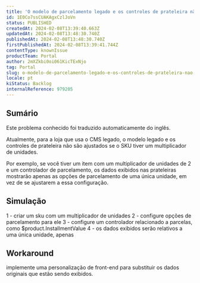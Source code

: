 ```yaml
---
title: 'O modelo de parcelamento legado e os controles de prateleira não consideram os multiplicadores de unidades'
id: 1E0Co7ssCUAKAgxCzlJoVn
status: PUBLISHED
createdAt: 2024-02-08T13:39:40.663Z
updatedAt: 2024-02-08T13:48:30.740Z
publishedAt: 2024-02-08T13:48:30.740Z
firstPublishedAt: 2024-02-08T13:39:41.744Z
contentType: knownIssue
productTeam: Portal
author: 2mXZkbi0oi061KicTExNjo
tag: Portal
slug: o-modelo-de-parcelamento-legado-e-os-controles-de-prateleira-nao-consideram-os-multiplicadores-de-unidades
locale: pt
kiStatus: Backlog
internalReference: 979205
---
```


## Sumário

<div class="alert alert-info">
  <p>Este problema conhecido foi traduzido automaticamente do inglês.</p>
</div>


Atualmente, para a loja que usa o CMS legado, o modelo legado e os controles de prateleira não são ajustados se o SKU tiver um multiplicador de unidades.

Por exemplo, se você tiver um item com um multiplicador de unidades de 2 e um controlador de parcelamento, os dados exibidos nas prateleiras mostrarão apenas as opções de parcelamento de uma única unidade, em vez de se ajustarem a essa configuração.

## Simulação


1 - criar um sku com um multiplicador de unidades
2 - configure opções de parcelamento para ele
3 - configure um controlador relacionado a parcelas, como $product.InstallmentValue
4 - os dados exibidos serão relativos a uma única unidade, apenas

## Workaround


implemente uma personalização de front-end para substituir os dados originais que estão sendo exibidos.





